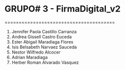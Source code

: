 # GRUPO# 3 - FirmaDigital_v2
=======================================
1. Jennifer Paola Castillo Carranza
2. Andrea Gissell Castro Euceda
3. Ester Abigail Maradiaga Flores
4. Isis Belsabeth Narvaez Sauceda
5. Nestor Wilfredo Alcocer
6. Adrian Maradiaga
7. Herber Roman Alvarado Vasquez
